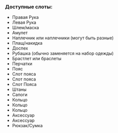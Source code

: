 ### Доступные слоты:

* Правая Рука
* Левая Рука
* Шлем/маска
* Амулет
* Наплечник или наплечники (могут быть разные)
* Плащ/накидка 
* Доспех
* Рубашка (обычно заменяется на набор одежды)
* Брастлет или браслеты
* Перчатки 
* Пояс
* Слот пояса
* Слот пояса
* Слот Пояса
* Штаны 
* Сапоги
* Кольцо 
* Кольцо 
* Кольцо 
* Аксессуар
* Аксессуар
* Рюкзак/Сумка